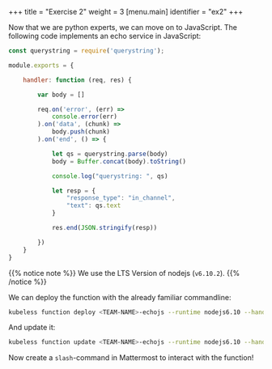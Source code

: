 +++
title = "Exercise 2"
weight = 3
[menu.main]
identifier = "ex2"
+++

Now that we are python experts, we can move on to JavaScript. The following code implements an echo service in JavaScript:

```javascript
const querystring = require('querystring');

module.exports = {

    handler: function (req, res) {

        var body = []

        req.on('error', (err) =>
            console.error(err)
        ).on('data', (chunk) =>
            body.push(chunk)
        ).on('end', () => {

            let qs = querystring.parse(body)
            body = Buffer.concat(body).toString()

            console.log("querystring: ", qs)

            let resp = {
                "response_type": "in_channel",
                "text": qs.text
            }

            res.end(JSON.stringify(resp))

        })
    }
}
```
{{% notice note %}}
We use the LTS Version of nodejs (`v6.10.2`). 
{{% /notice %}}

We can deploy the function with the already familiar commandline:

```sh
kubeless function deploy <TEAM-NAME>-echojs --runtime nodejs6.10 --handler echo.handler --from-file echo.js --trigger-http
```
And update it:
```sh
kubeless function update <TEAM-NAME>-echojs --runtime nodejs6.10 --handler echo.handler --from-file echo.js
```
Now create a `slash`-command in Mattermost to interact with the function!